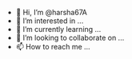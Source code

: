 - 👋 Hi, I’m @harsha67A
- 👀 I’m interested in ...
- 🌱 I’m currently learning ...
- 💞️ I’m looking to collaborate on ...
- 📫 How to reach me ...

<!---
harsha67A/harsha67A is a ✨ special ✨ repository because its `README.md` (this file) appears on your GitHub profile.
You can click the Preview link to take a look at your changes.
--->
